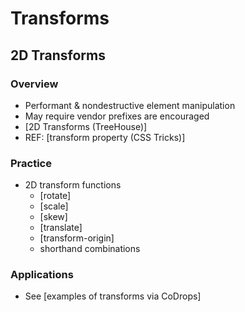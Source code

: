 # Transforms

## 2D Transforms

### Overview

* Performant & nondestructive element manipulation
* May require vendor prefixes are encouraged
* \[2D Transforms \(TreeHouse\)\]
* REF: \[transform property \(CSS Tricks\)\]

### Practice

* 2D transform functions
  * \[rotate\]
  * \[scale\]
  * \[skew\]
  * \[translate\]
  * \[transform-origin\]
  * shorthand combinations  

### Applications

* See \[examples of transforms via CoDrops\]

